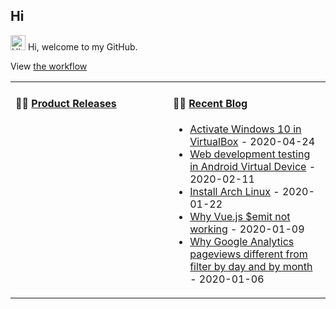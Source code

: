 ## Hi

<img src='https://qpluspicture.oss-cn-beijing.aliyuncs.com/6LjjQA/Hi.gif' alt='Hi' width="24"/> Hi, welcome to my GitHub.

View [the workflow](https://github.com/jslim89/jslim89/actions)

<table>
<tr>
<td valign="top" width="50%">

#### 🏋️‍♀️ <a href="https://github.com/jslim89/jslim89/blob/main/releases.md" target="_blank">Product Releases</a>

<!-- recent_releases starts -->

<!-- recent_releases ends -->

</td>
<td valign="top" width="50%">

#### 🤹‍♀️ <a href="http://jslim.net/" target="_blank">Recent Blog</a>

<!-- blog starts -->
* <a href='http://jslim.net/blog/2020/04/24/Activate-Windows-10-in-VirtualBox/' target='_blank'>Activate Windows 10 in VirtualBox</a> - 2020-04-24
* <a href='http://jslim.net/blog/2020/02/11/Web-development-testing-in-Android-Virtual-Device/' target='_blank'>Web development testing in Android Virtual Device</a> - 2020-02-11
* <a href='http://jslim.net/blog/2020/01/22/Install-Arch-Linux/' target='_blank'>Install Arch Linux</a> - 2020-01-22
* <a href='http://jslim.net/blog/2020/01/09/Why-Vue-js-emit-not-working/' target='_blank'>Why Vue.js $emit not working</a> - 2020-01-09
* <a href='http://jslim.net/blog/2020/01/06/Why-Google-Analytics-pageviews-different-from-filter-by-day-and-by-month/' target='_blank'>Why Google Analytics pageviews different from filter by day and by month</a> - 2020-01-06
<!-- blog ends -->
</td>
</table>

